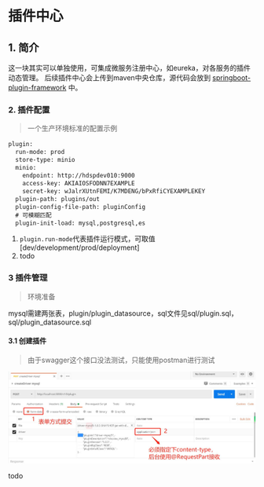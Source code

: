 # 插件中心

## 1. 简介
这一块其实可以单独使用，可集成微服务注册中心，如eureka，对各服务的插件动态管理。
后续插件中心会上传到maven中央仓库，源代码会放到
[springboot-plugin-framework](https://github.com/codingdebugallday/springboot-plugin-framework-parent) 中。

### 2. 插件配置

> 一个生产环境标准的配置示例

```
plugin:
  run-mode: prod
  store-type: minio
  minio:
    endpoint: http://hdspdev010:9000
    access-key: AKIAIOSFODNN7EXAMPLE
    secret-key: wJalrXUtnFEMI/K7MDENG/bPxRfiCYEXAMPLEKEY
  plugin-path: plugins/out
  plugin-config-file-path: pluginConfig
  # 可模糊匹配
  plugin-init-load: mysql,postgresql,es
```

1. ```plugin.run-mode```代表插件运行模式，可取值[dev/development/prod/deployment]
2. todo

### 3 插件管理

> 环境准备

mysql需建两张表，plugin/plugin_datasource，sql文件见sql/plugin.sql，sql/plugin_datasource.sql

#### 3.1 创建插件

> 由于swagger这个接口没法测试，只能使用postman进行测试

![image](images/plugin-core/plugin-create.jpg)

todo
